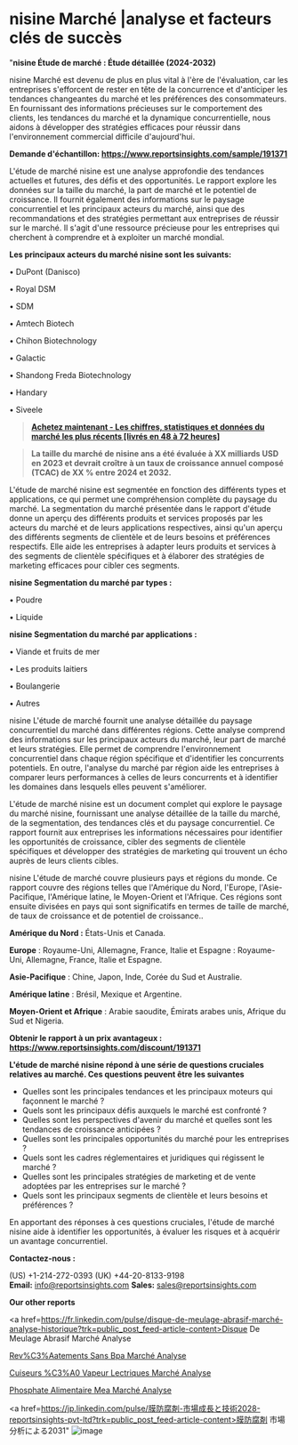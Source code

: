 # nisine Marché |analyse et facteurs clés de succès

"<strong>nisine Étude de marché : Étude détaillée (2024-2032)</strong>

nisine Marché est devenu de plus en plus vital à l'ère de l'évaluation, car les entreprises s'efforcent de rester en tête de la concurrence et d'anticiper les tendances changeantes du marché et les préférences des consommateurs. En fournissant des informations précieuses sur le comportement des clients, les tendances du marché et la dynamique concurrentielle, nous aidons à développer des stratégies efficaces pour réussir dans l'environnement commercial difficile d'aujourd'hui.

<strong>Demande d'échantillon: <a href=https://www.reportsinsights.com/sample/191371>https://www.reportsinsights.com/sample/191371</a></strong>

L'étude de marché nisine est une analyse approfondie des tendances actuelles et futures, des défis et des opportunités. Le rapport explore les données sur la taille du marché, la part de marché et le potentiel de croissance. Il fournit également des informations sur le paysage concurrentiel et les principaux acteurs du marché, ainsi que des recommandations et des stratégies permettant aux entreprises de réussir sur le marché. Il s'agit d'une ressource précieuse pour les entreprises qui cherchent à comprendre et à exploiter un marché mondial.

<strong>Les principaux acteurs du marché nisine sont les suivants:</strong>

• DuPont (Danisco)

• Royal DSM

• SDM

• Amtech Biotech

• Chihon Biotechnology

• Galactic

• Shandong Freda Biotechnology

• Handary

• Siveele
<blockquote><a href=https://www.reportsinsights.com/buynow/191371><span style=text-decoration: underline;><strong>Achetez maintenant - Les chiffres, statistiques et données du marché les plus récents [livrés en 48 à 72 heures]</strong></span></a></blockquote>
<blockquote><span style=text-decoration: underline;><strong>La taille du marché de nisine ans a été évaluée à XX milliards USD en 2023 et devrait croître à un taux de croissance annuel composé (TCAC) de XX % entre 2024 et 2032.</strong></span></blockquote>
L'étude de marché nisine est segmentée en fonction des différents types et applications, ce qui permet une compréhension complète du paysage du marché. La segmentation du marché présentée dans le rapport d'étude donne un aperçu des différents produits et services proposés par les acteurs du marché et de leurs applications respectives, ainsi qu'un aperçu des différents segments de clientèle et de leurs besoins et préférences respectifs. Elle aide les entreprises à adapter leurs produits et services à des segments de clientèle spécifiques et à élaborer des stratégies de marketing efficaces pour cibler ces segments.

<strong>nisine Segmentation du marché par types :</strong>

• Poudre

• Liquide

<strong>nisine Segmentation du marché par applications :</strong>

• Viande et fruits de mer

• Les produits laitiers

• Boulangerie

• Autres

nisine L'étude de marché fournit une analyse détaillée du paysage concurrentiel du marché dans différentes régions. Cette analyse comprend des informations sur les principaux acteurs du marché, leur part de marché et leurs stratégies. Elle permet de comprendre l'environnement concurrentiel dans chaque région spécifique et d'identifier les concurrents potentiels. En outre, l'analyse du marché par région aide les entreprises à comparer leurs performances à celles de leurs concurrents et à identifier les domaines dans lesquels elles peuvent s'améliorer.

L'étude de marché nisine est un document complet qui explore le paysage du marché nisine, fournissant une analyse détaillée de la taille du marché, de la segmentation, des tendances clés et du paysage concurrentiel. Ce rapport fournit aux entreprises les informations nécessaires pour identifier les opportunités de croissance, cibler des segments de clientèle spécifiques et développer des stratégies de marketing qui trouvent un écho auprès de leurs clients cibles.

nisine L'étude de marché couvre plusieurs pays et régions du monde. Ce rapport couvre des régions telles que l'Amérique du Nord, l'Europe, l'Asie-Pacifique, l'Amérique latine, le Moyen-Orient et l'Afrique. Ces régions sont ensuite divisées en pays qui sont significatifs en termes de taille de marché, de taux de croissance et de potentiel de croissance..

<strong>Amérique du Nord :</strong> États-Unis et Canada.

<strong>Europe</strong> : Royaume-Uni, Allemagne, France, Italie et Espagne : Royaume-Uni, Allemagne, France, Italie et Espagne.

<strong>Asie-Pacifique</strong> : Chine, Japon, Inde, Corée du Sud et Australie.

<strong>Amérique latine</strong> : Brésil, Mexique et Argentine.

<strong>Moyen-Orient et Afrique</strong> : Arabie saoudite, Émirats arabes unis, Afrique du Sud et Nigeria.

<strong>Obtenir le rapport à un prix avantageux : <a href=https://www.reportsinsights.com/discount/191371>https://www.reportsinsights.com/discount/191371</a></strong>

<strong>L'étude de marché nisine répond à une série de questions cruciales relatives au marché. Ces questions peuvent être les suivantes</strong>
<ul>
  <li>Quelles sont les principales tendances et les principaux moteurs qui façonnent le marché ?</li>
  <li>Quels sont les principaux défis auxquels le marché est confronté ?</li>
  <li>Quelles sont les perspectives d'avenir du marché et quelles sont les tendances de croissance anticipées ?</li>
  <li>Quelles sont les principales opportunités du marché pour les entreprises ?</li>
  <li>Quels sont les cadres réglementaires et juridiques qui régissent le marché ?</li>
  <li>Quelles sont les principales stratégies de marketing et de vente adoptées par les entreprises sur le marché ?</li>
  <li>Quels sont les principaux segments de clientèle et leurs besoins et préférences ?</li>
</ul>
En apportant des réponses à ces questions cruciales, l'étude de marché nisine aide à identifier les opportunités, à évaluer les risques et à acquérir un avantage concurrentiel.

<strong>Contactez-nous :</strong>

(US) +1-214-272-0393
(UK) +44-20-8133-9198
<strong>Email:</strong> <a>info@reportsinsights.com</a>
<strong>Sales:</strong> <a>sales@reportsinsights.com</a>

<strong>Our other reports</strong>

<a href=https://fr.linkedin.com/pulse/disque-de-meulage-abrasif-marché-analyse-historique?trk=public_post_feed-article-content>Disque De Meulage Abrasif Marché Analyse</a>

<a href=https://www.linkedin.com/pulse/rev%C3%AAtements-sans-bpa-march%C3%A9-taille-part-perspectives-tsklf/>Rev%C3%Aatements Sans Bpa Marché Analyse</a>

<a href=https://www.linkedin.com/pulse/cuiseurs-%C3%A0-vapeur-%C3%A9lectriques-march%C3%A9-jusquen-e2fdf/>Cuiseurs %C3%A0 Vapeur Lectriques Marché Analyse</a>

<a href=https://www.linkedin.com/pulse/phosphate-alimentaire-mea-march%C3%A9-cadre-statistiques-lhtef/>Phosphate Alimentaire Mea Marché Analyse</a>

<a href=https://jp.linkedin.com/pulse/膜防腐剤-市場成長と技術2028-reportsinsights-pvt-ltd?trk=public_post_feed-article-content>膜防腐剤 市場分析による2031</a>"
![image](https://github.com/daminid12/RImarketTech/assets/158430485/95b38c8b-8558-4030-94a7-4dac25c8862d)

